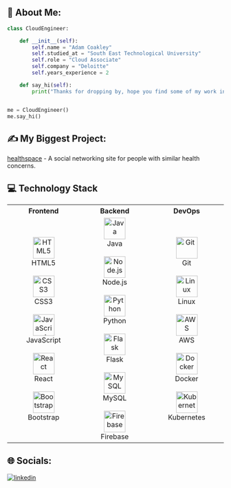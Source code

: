 ## 💫 About Me:

```python
class CloudEngineer:

    def __init__(self):
        self.name = "Adam Coakley"
        self.studied_at = "South East Technological University"
        self.role = "Cloud Associate"
        self.company = "Deloitte"
        self.years_experience = 2

    def say_hi(self):
        print("Thanks for dropping by, hope you find some of my work interesting.")


me = CloudEngineer()
me.say_hi()
```

## ✍️  My Biggest Project:
[healthspace](https://github.com/Adamcoakley/health-space) - A social networking site for people with similar health concerns.

## 💻 Technology Stack
<table align="center">
  <tr>
    <th>Frontend</th>
    <th>Backend</th>
    <th>DevOps</th>
  </tr>
  <tr>
    <td align="center" width="250px">
      <img src="https://profilinator.rishav.dev/skills-assets/html5-original-wordmark.svg" alt="HTML5" height="50"/><br>HTML5<br><br>
      <img src="https://profilinator.rishav.dev/skills-assets/css3-original-wordmark.svg" alt="CSS3" height="50"/><br>CSS3<br><br>
      <img src="https://profilinator.rishav.dev/skills-assets/javascript-original.svg" alt="JavaScript" height="50"/><br>JavaScript<br><br>
      <img src="https://profilinator.rishav.dev/skills-assets/react-original-wordmark.svg" alt="React" height="50"/><br>React<br><br>
      <img src="https://profilinator.rishav.dev/skills-assets/bootstrap-plain.svg" alt="Bootstrap" height="50"/><br>Bootstrap
    </td>
    <td align="center" width="250px">
      <img src="https://profilinator.rishav.dev/skills-assets/java-original-wordmark.svg" alt="Java" height="50"/><br>Java<br><br>
      <img src="https://profilinator.rishav.dev/skills-assets/nodejs-original-wordmark.svg" alt="Node.js" height="50"/><br>Node.js<br><br>
      <img src="https://profilinator.rishav.dev/skills-assets/python-original.svg" alt="Python" height="50"/><br>Python<br><br>
      <img src="https://profilinator.rishav.dev/skills-assets/flask.png" alt="Flask" height="50"/><br>Flask<br><br>
      <img src="https://profilinator.rishav.dev/skills-assets/mysql-original-wordmark.svg" alt="MySQL" height="50"/><br>MySQL<br><br>
      <img src="https://profilinator.rishav.dev/skills-assets/firebase.png" alt="Firebase" height="50"/><br>Firebase
    </td>
    <td align="center" width="250px">
      <img src="https://profilinator.rishav.dev/skills-assets/git-scm-icon.svg" alt="Git" height="50"/><br>Git<br><br>
      <img src="https://profilinator.rishav.dev/skills-assets/linux-original.svg" alt="Linux" height="50"/><br>Linux<br><br>
      <img src="https://profilinator.rishav.dev/skills-assets/amazonwebservices-original-wordmark.svg" alt="AWS" height="50"/><br>AWS<br><br>
      <img src="https://profilinator.rishav.dev/skills-assets/docker-original-wordmark.svg" alt="Docker" height="50"/><br>Docker<br><br>
      <img src="https://profilinator.rishav.dev/skills-assets/kubernetes-icon.svg" alt="Kubernetes" height="50"/><br>Kubernetes
    </td>
  </tr>
</table>

## 🌐 Socials:
<a href="https://linkedin.com/in/adam-coakley-000b17175" target="_blank">
<img src=https://img.shields.io/badge/linkedin-%231E77B5.svg?&style=for-the-badge&logo=linkedin&logoColor=white alt=linkedin style="margin-bottom: 5px;" />
</a>  
</div>  
